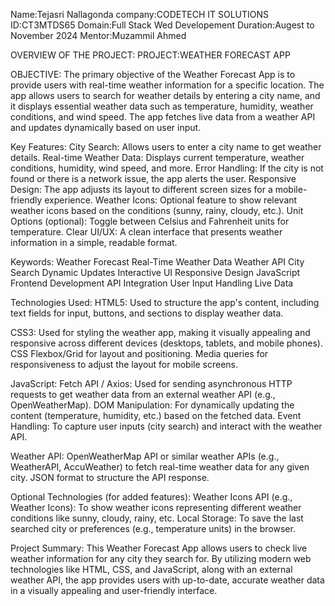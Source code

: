 Name:Tejasri Nallagonda
company:CODETECH IT SOLUTIONS
ID:CT3MTDS65
Domain:Full Stack Wed Developement
Duration:Augest to November 2024
Mentor:Muzammil Ahmed

OVERVIEW OF THE PROJECT:
PROJECT:WEATHER FORECAST APP

OBJECTIVE:
The primary objective of the Weather Forecast App is to provide users with real-time weather information for a specific location. The app allows users to search for weather details by entering a city name, and it displays essential weather data such as temperature, humidity, weather conditions, and wind speed. The app fetches live data from a weather API and updates dynamically based on user input.

Key Features:
City Search: Allows users to enter a city name to get weather details.
Real-time Weather Data: Displays current temperature, weather conditions, humidity, wind speed, and more.
Error Handling: If the city is not found or there is a network issue, the app alerts the user.
Responsive Design: The app adjusts its layout to different screen sizes for a mobile-friendly experience.
Weather Icons: Optional feature to show relevant weather icons based on the conditions (sunny, rainy, cloudy, etc.).
Unit Options (optional): Toggle between Celsius and Fahrenheit units for temperature.
Clear UI/UX: A clean interface that presents weather information in a simple, readable format.

Keywords:
Weather Forecast
Real-Time Weather Data
Weather API
City Search
Dynamic Updates
Interactive UI
Responsive Design
JavaScript
Frontend Development
API Integration
User Input Handling
Live Data

Technologies Used:
HTML5:
Used to structure the app's content, including text fields for input, buttons, and sections to display weather data.

CSS3:
Used for styling the weather app, making it visually appealing and responsive across different devices (desktops, tablets, and mobile phones).
CSS Flexbox/Grid for layout and positioning.
Media queries for responsiveness to adjust the layout for mobile screens.

JavaScript:
Fetch API / Axios: Used for sending asynchronous HTTP requests to get weather data from an external weather API (e.g., OpenWeatherMap).
DOM Manipulation: For dynamically updating the content (temperature, humidity, etc.) based on the fetched data.
Event Handling: To capture user inputs (city search) and interact with the weather API.

Weather API:
OpenWeatherMap API or similar weather APIs (e.g., WeatherAPI, AccuWeather) to fetch real-time weather data for any given city.
JSON format to structure the API response.

Optional Technologies (for added features):
Weather Icons API (e.g., Weather Icons): To show weather icons representing different weather conditions like sunny, cloudy, rainy, etc.
Local Storage: To save the last searched city or preferences (e.g., temperature units) in the browser.

Project Summary:
This Weather Forecast App allows users to check live weather information for any city they search for. By utilizing modern web technologies like HTML, CSS, and JavaScript, along with an external weather API, the app provides users with up-to-date, accurate weather data in a visually appealing and user-friendly interface.
